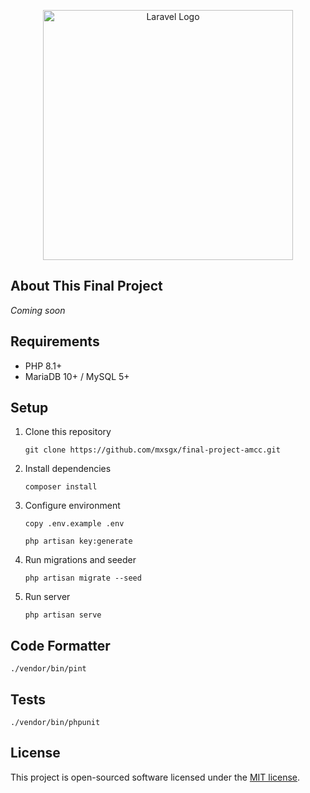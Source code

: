 <p align="center"><a href="https://laravel.com" target="_blank"><img src="https://raw.githubusercontent.com/laravel/art/master/logo-lockup/5%20SVG/2%20CMYK/1%20Full%20Color/laravel-logolockup-cmyk-red.svg" width="400" alt="Laravel Logo"></a></p>

## About This Final Project

_Coming soon_

## Requirements

- PHP 8.1+
- MariaDB 10+ / MySQL 5+

## Setup

1. Clone this repository
    ```shell
    git clone https://github.com/mxsgx/final-project-amcc.git
    ```

2. Install dependencies
    ```shell
    composer install
    ```

3. Configure environment
    ```shell
   copy .env.example .env
   ```
   ```shell
   php artisan key:generate
   ```

4. Run migrations and seeder
    ```shell
   php artisan migrate --seed
    ```

5. Run server
    ```shell
   php artisan serve
    ```

## Code Formatter

```shell
./vendor/bin/pint
```

## Tests

```shell
./vendor/bin/phpunit
```

## License

This project is open-sourced software licensed under the [MIT license](https://opensource.org/licenses/MIT).
